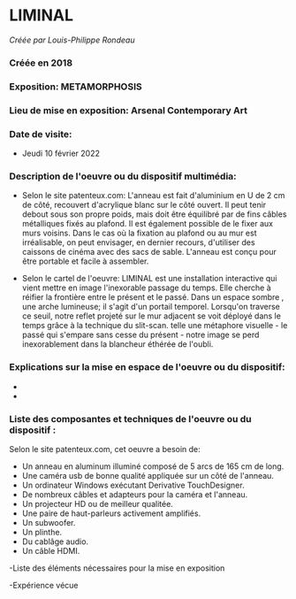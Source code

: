 # LIMINAL

*Créée par Louis-Philippe Rondeau*

### Créée en 2018

### Exposition: METAMORPHOSIS

### Lieu de mise en exposition: Arsenal Contemporary Art

### Date de visite:  
- Jeudi 10 février 2022

### Description de l'oeuvre ou du dispositif multimédia: 

- Selon le site patenteux.com: 
L'anneau est fait d'aluminium en U de 2 cm de côté, recouvert d'acrylique blanc sur le côté ouvert. Il peut tenir debout sous son propre poids, mais doit être équilibré par de fins câbles métalliques fixés au plafond. Il est également possible de le fixer aux murs voisins. Dans le cas où la fixation au plafond ou au mur est irréalisable, on peut envisager, en dernier recours, d'utiliser des caissons de cinéma avec des sacs de sable. L'anneau est conçu pour être portable et facile à assembler.

- Selon le cartel de l'oeuvre:
LIMINAL est une installation interactive qui vient mettre en image l'inexorable passage du temps. Elle cherche à réifier la frontière entre le présent et le passé. Dans un espace sombre , une arche lumineuse; il s'agit d'un portail temporel. Lorsqu'on traverse ce seuil, notre reflet projeté sur le mur adjacent se voit déployé dans le temps grâce à la technique du slit-scan. telle une métaphore visuelle - le passé qui s'empare sans cesse du présent - notre image se perd inexorablement dans la blancheur éthérée de l'oubli. 


### Explications sur la mise en espace de l'oeuvre ou du dispositif:
- 
- 

### Liste des composantes et techniques de l'oeuvre ou du dispositif :
Selon le site patenteux.com, cet oeuvre a besoin de:
- Un anneau en aluminum illuminé composé de 5 arcs de 165 cm de long.
- Une caméra usb de bonne qualité appliquée sur un côté de l'anneau.
- Un ordinateur Windows exécutant Derivative TouchDesigner.
- De nombreux câbles et adapteurs pour la caméra et l'anneau.
- Un projecteur HD ou de meilleur qualitée.
- Une paire de haut-parleurs activement amplifiés.
- Un subwoofer.
- Un plinthe.
- Du cablâge audio.
- Un câble HDMI.


-Liste des éléments nécessaires pour la mise en exposition

-Expérience vécue
